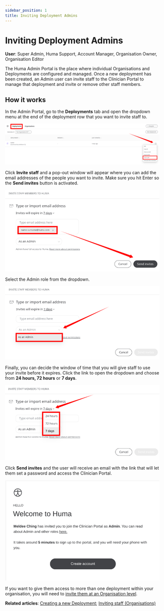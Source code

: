 ```yaml
---
sidebar_position: 1
title: Inviting Deployment Admins 
---
```

# Inviting Deployment Admins
**User**: Super Admin, Huma Support, Account Manager, Organisation Owner, Organisation Editor

The Huma Admin Portal is the place where individual Organisations and Deployments are configured and managed. Once a new deployment has been created, an Admin user can invite staff to the Clinician Portal to manage that deployment and invite or remove other staff members. 
## How it works​
In the Admin Portal, go to the **Deployments** tab and open the dropdown menu at the end of the deployment row that you want to invite staff to.

![image](./assets/InviteStaff01.png)

Click **Invite staff** and a pop-out window will appear where you can add the email addresses of the people you want to invite. Make sure you hit Enter so the **Send invites** button is activated.

![image](./assets/InviteStaff02.png)

Select the Admin role from the dropdown.

![image](./assets/InviteStaff03.png)

Finally, you can decide the window of time that you will give staff to use your invite before it expires. Click the link to open the dropdown and choose from **24 hours, 72 hours** or **7 days**.

![image](./assets/InviteStaff04.png)

Click **Send invites** and the user will receive an email with the link that will let them set a password and access the Clinician Portal. 

![image](./assets/InviteStaff05.png)

If you want to give them access to more than one deployment within your organisation, you will need to [invite them at an Organisation level](data-collection/admin-portal/managing-organisations/inviting-staff-to-an-organisation.md).

**Related articles**: [Creating a new Deployment](data-collection/admin-portal/managing-deployments/general-settings/creating-a-new-deployment.md); [Inviting staff (Organisations)](data-collection/admin-portal/managing-organisations/inviting-staff-to-an-organisation.md)
